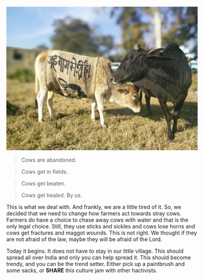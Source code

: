 <!--
Title: Culture jamming for Cows 01
Scripts: 
- //s.imgur.com/min/embed.js
-->

![photo756377654343608414.jpg](/markdown/photo756377654343608414.jpg)

> Cows are abandoned. 

> Cows get in fields. 

> Cows get beaten. 

> Cows get healed. By us.

This is what we deal with. And frankly, we are a little tired of it. So, we decided that we need to change how farmers act towards stray cows.
Farmers do have a choice to chase away cows with water and that is the only legal choice. Still, they use sticks and sickles and cows lose horns and cows get fractures and maggot wounds. This is not right. We thought if they are not afraid of the law, maybe they will be afraid of the Lord.

Today it begins. It does not have to stay in our little village. This should spread all over India and only you can help spread it. This should become trendy, and you can be the trend setter. Either pick up a paintbrush and some sacks, or **SHARE** this ‪culture jam‬ with other hactivists.

<center><blockquote class="imgur-embed-pub" lang="en" data-id="a/RYsIN"></blockquote></center>
